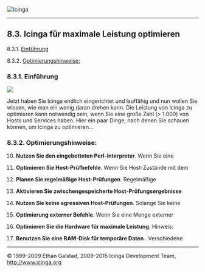  ![Icinga](../images/logofullsize.png "Icinga") 

* * * * *

8.3. Icinga für maximale Leistung optimieren
--------------------------------------------

8.3.1. [Einführung](tuning.md#introduction)

8.3.2. [Optimierungshinweise:](tuning.md#optimizationtips)

### 8.3.1. Einführung

![](../images/tuning.png)

Jetzt haben Sie Icinga endlich eingerichtet und lauffähig und nun wollen
Sie wissen, wie man ein wenig daran drehen kann. Die Leistung von Icinga
zu optimieren kann notwendig sein, wenn Sie eine große Zahl (\> 1.000)
von Hosts und Services haben. Hier ein paar Dinge, nach denen Sie
schauen können, um Icinga zu optimieren...

### 8.3.2. Optimierungshinweise:










10. **Nutzen Sie den eingebetteten Perl-Interpreter**. Wenn Sie eine

11. **Optimieren Sie Host-Prüfbefehle**. Wenn Sie Host-Zustände mit dem

12. **Planen Sie regelmäßige Host-Prüfungen**. Regelmäßige

13. **Aktivieren Sie zwischengespeicherte Host-Prüfungsergebnisse**

14. **Nutzen Sie keine agressiven Host-Prüfungen**. Solange Sie keine

15. **Optimierung externer Befehle**. Wenn Sie eine Menge externer

16. **Optimieren Sie die Hardware für maximale Leistung**. Hinweis:

17. **Benutzen Sie eine RAM-Disk für temporäre Daten** . Verschiedene

* * * * *


© 1999-2009 Ethan Galstad, 2009-2015 Icinga Development Team,
http://www.icinga.org

